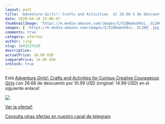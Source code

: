 ```yaml
---
layout: post
title: 'Adventure Girls!: Crafts and Activities  al 26.68 % de descuento'
date: 2020-04-10 15:06:47
thumbnailImage: 'https://m.media-amazon.com/images/I/51B6wboX9cL._SL200_.jpg'
images: [ 'https://m.media-amazon.com/images/I/51B6wboX9cL._SL200_.jpg' ]
comments: true
category: ofertas
author: ring
slug: 1641527420
description:
actualPrice: 10.99 USD
comparePrice: 14.99 USD
inStock: true
---
```


Está [Adventure Girls!: Crafts and Activities for Curious  Creative  Courageous Girls](https://www.amazon.com/dp/1641527420/?tag=redken08-20) con 26.68 de descuento por 10.99 USD (original: 14.99 USD) en el siguiente enlace!

[![](https://m.media-amazon.com/images/I/51B6wboX9cL._SL200_.jpg)](https://www.amazon.com/dp/1641527420/?tag=redken08-20)

[Ver la oferta!!](https://www.amazon.com/dp/1641527420/?tag=redken08-20)

[Consulta otras ofertas en nuestro canal de telegram](https://t.me/s/ofertas25)
